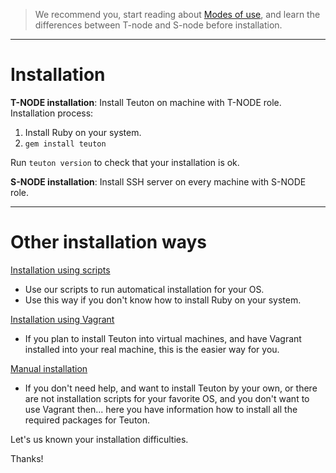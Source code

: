 
> We recommend you, start reading about [Modes of use](modes_of_use.md), and learn the differences between T-node and S-node before installation.

---
# Installation

**T-NODE installation**: Install Teuton on machine with T-NODE role.
Installation process:

1. Install Ruby on your system.
2. `gem install teuton`

Run `teuton version` to check that your installation is ok.

**S-NODE installation**: Install SSH server on every machine with S-NODE role.

---
# Other installation ways

[Installation using scripts](scripts_install.md)
* Use our scripts to run automatical installation for your OS.
* Use this way if you don't know how to install Ruby on your system.

[Installation using Vagrant](vagrant_install.md)
* If you plan to install Teuton into virtual machines, and have Vagrant installed into your real machine, this is the easier way for you.

[Manual installation](manual_install.md)
* If you don't need help, and want to install Teuton by your own, or there are not installation scripts for your favorite OS, and you don't want to use Vagrant then... here you have information how to install all the required packages for Teuton.

Let's us known your installation difficulties.

Thanks!
